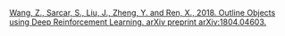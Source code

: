 [Wang, Z., Sarcar, S., Liu, J., Zheng, Y. and Ren, X., 2018. Outline Objects using Deep Reinforcement Learning. arXiv preprint arXiv:1804.04603.](https://arxiv.org/pdf/1804.04603.pdf)